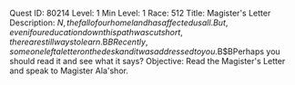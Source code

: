 Quest ID: 80214
Level: 1
Min Level: 1
Race: 512
Title: Magister's Letter
Description: $N, the fall of our homeland has affected us all. But, even if our education down this path was cut short, there are still ways to learn.$B$BRecently, someone left a letter on the desk and it was addressed to you.$B$BPerhaps you should read it and see what it says?
Objective: Read the Magister's Letter and speak to Magister Ala'shor.
